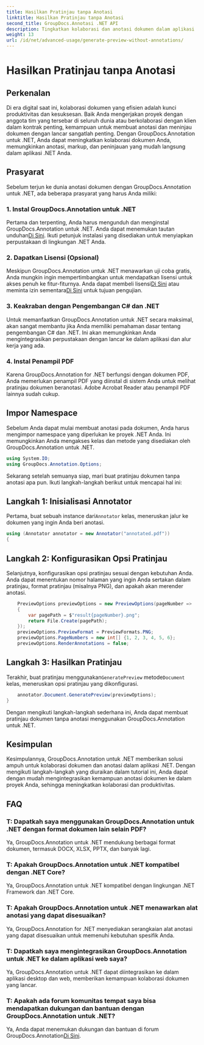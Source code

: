 ```yaml
---
title: Hasilkan Pratinjau tanpa Anotasi
linktitle: Hasilkan Pratinjau tanpa Anotasi
second_title: GroupDocs.Annotasi .NET API
description: Tingkatkan kolaborasi dan anotasi dokumen dalam aplikasi .NET menggunakan GroupDocs.Annotation untuk .NET. Membuat anotasi, menandai, dan meninjau dokumen dengan mudah menggunakan perpustakaan canggih ini.
weight: 13
url: /id/net/advanced-usage/generate-preview-without-annotations/
---
```


# Hasilkan Pratinjau tanpa Anotasi

## Perkenalan
Di era digital saat ini, kolaborasi dokumen yang efisien adalah kunci produktivitas dan kesuksesan. Baik Anda mengerjakan proyek dengan anggota tim yang tersebar di seluruh dunia atau berkolaborasi dengan klien dalam kontrak penting, kemampuan untuk membuat anotasi dan meninjau dokumen dengan lancar sangatlah penting. Dengan GroupDocs.Annotation untuk .NET, Anda dapat meningkatkan kolaborasi dokumen Anda, memungkinkan anotasi, markup, dan peninjauan yang mudah langsung dalam aplikasi .NET Anda.
## Prasyarat
Sebelum terjun ke dunia anotasi dokumen dengan GroupDocs.Annotation untuk .NET, ada beberapa prasyarat yang harus Anda miliki:
### 1. Instal GroupDocs.Annotation untuk .NET
 Pertama dan terpenting, Anda harus mengunduh dan menginstal GroupDocs.Annotation untuk .NET. Anda dapat menemukan tautan unduhan[Di Sini](https://releases.groupdocs.com/annotation/net/). Ikuti petunjuk instalasi yang disediakan untuk menyiapkan perpustakaan di lingkungan .NET Anda.
### 2. Dapatkan Lisensi (Opsional)
Meskipun GroupDocs.Annotation untuk .NET menawarkan uji coba gratis, Anda mungkin ingin mempertimbangkan untuk mendapatkan lisensi untuk akses penuh ke fitur-fiturnya. Anda dapat membeli lisensi[Di Sini](https://purchase.groupdocs.com/buy) atau meminta izin sementara[Di Sini](https://purchase.groupdocs.com/temporary-license/) untuk tujuan pengujian.
### 3. Keakraban dengan Pengembangan C# dan .NET
Untuk memanfaatkan GroupDocs.Annotation untuk .NET secara maksimal, akan sangat membantu jika Anda memiliki pemahaman dasar tentang pengembangan C# dan .NET. Ini akan memungkinkan Anda mengintegrasikan perpustakaan dengan lancar ke dalam aplikasi dan alur kerja yang ada.
### 4. Instal Penampil PDF
Karena GroupDocs.Annotation for .NET berfungsi dengan dokumen PDF, Anda memerlukan penampil PDF yang diinstal di sistem Anda untuk melihat pratinjau dokumen beranotasi. Adobe Acrobat Reader atau penampil PDF lainnya sudah cukup.

## Impor Namespace
Sebelum Anda dapat mulai membuat anotasi pada dokumen, Anda harus mengimpor namespace yang diperlukan ke proyek .NET Anda. Ini memungkinkan Anda mengakses kelas dan metode yang disediakan oleh GroupDocs.Annotation untuk .NET.

```csharp
using System.IO;
using GroupDocs.Annotation.Options;
```

Sekarang setelah semuanya siap, mari buat pratinjau dokumen tanpa anotasi apa pun. Ikuti langkah-langkah berikut untuk mencapai hal ini:
## Langkah 1: Inisialisasi Annotator
 Pertama, buat sebuah instance dari`Annotator` kelas, meneruskan jalur ke dokumen yang ingin Anda beri anotasi.
```csharp
using (Annotator annotator = new Annotator("annotated.pdf"))
{
```
## Langkah 2: Konfigurasikan Opsi Pratinjau
Selanjutnya, konfigurasikan opsi pratinjau sesuai dengan kebutuhan Anda. Anda dapat menentukan nomor halaman yang ingin Anda sertakan dalam pratinjau, format pratinjau (misalnya PNG), dan apakah akan merender anotasi.
```csharp
    PreviewOptions previewOptions = new PreviewOptions(pageNumber =>
    {
        var pagePath = $"result{pageNumber}.png";
        return File.Create(pagePath);
    });
    previewOptions.PreviewFormat = PreviewFormats.PNG;
    previewOptions.PageNumbers = new int[] {1, 2, 3, 4, 5, 6};
    previewOptions.RenderAnnotations = false;
```
## Langkah 3: Hasilkan Pratinjau
 Terakhir, buat pratinjau menggunakan`GeneratePreview` metode`Document` kelas, meneruskan opsi pratinjau yang dikonfigurasi.
```csharp
    annotator.Document.GeneratePreview(previewOptions);
}
```
Dengan mengikuti langkah-langkah sederhana ini, Anda dapat membuat pratinjau dokumen tanpa anotasi menggunakan GroupDocs.Annotation untuk .NET.

## Kesimpulan
Kesimpulannya, GroupDocs.Annotation untuk .NET memberikan solusi ampuh untuk kolaborasi dokumen dan anotasi dalam aplikasi .NET. Dengan mengikuti langkah-langkah yang diuraikan dalam tutorial ini, Anda dapat dengan mudah mengintegrasikan kemampuan anotasi dokumen ke dalam proyek Anda, sehingga meningkatkan kolaborasi dan produktivitas.
## FAQ
### T: Dapatkah saya menggunakan GroupDocs.Annotation untuk .NET dengan format dokumen lain selain PDF?
Ya, GroupDocs.Annotation untuk .NET mendukung berbagai format dokumen, termasuk DOCX, XLSX, PPTX, dan banyak lagi.
### T: Apakah GroupDocs.Annotation untuk .NET kompatibel dengan .NET Core?
Ya, GroupDocs.Annotation untuk .NET kompatibel dengan lingkungan .NET Framework dan .NET Core.
### T: Apakah GroupDocs.Annotation untuk .NET menawarkan alat anotasi yang dapat disesuaikan?
Ya, GroupDocs.Annotation for .NET menyediakan serangkaian alat anotasi yang dapat disesuaikan untuk memenuhi kebutuhan spesifik Anda.
### T: Dapatkah saya mengintegrasikan GroupDocs.Annotation untuk .NET ke dalam aplikasi web saya?
Ya, GroupDocs.Annotation untuk .NET dapat diintegrasikan ke dalam aplikasi desktop dan web, memberikan kemampuan kolaborasi dokumen yang lancar.
### T: Apakah ada forum komunitas tempat saya bisa mendapatkan dukungan dan bantuan dengan GroupDocs.Annotation untuk .NET?
 Ya, Anda dapat menemukan dukungan dan bantuan di forum GroupDocs.Annotation[Di Sini](https://forum.groupdocs.com/c/annotation/10).